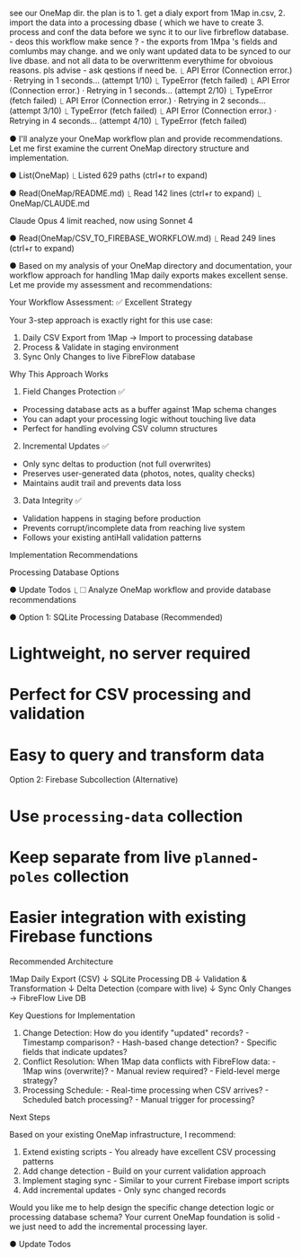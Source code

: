  see our OneMap dir. the plan is to 1. get a dialy export from 1Map in.csv, 2. import the data into a processing dbase ( which we have to create 3. process and conf the data before we 
  sync it to our live firbreflow database. - deos this workflow make sence ? - the exports from 1Mpa 's fields and comlumbs may change. and we only want updated data to be synced to our 
  live dbase. and not all data to be overwrittenm everythime for obvoious reasons. pls advise - ask qestions if need be.
  ⎿  API Error (Connection error.) · Retrying in 1 seconds… (attempt 1/10)
    ⎿  TypeError (fetch failed)
  ⎿  API Error (Connection error.) · Retrying in 1 seconds… (attempt 2/10)
    ⎿  TypeError (fetch failed)
  ⎿  API Error (Connection error.) · Retrying in 2 seconds… (attempt 3/10)
    ⎿  TypeError (fetch failed)
  ⎿  API Error (Connection error.) · Retrying in 4 seconds… (attempt 4/10)
    ⎿  TypeError (fetch failed)

● I'll analyze your OneMap workflow plan and provide recommendations. Let me first examine the current OneMap directory structure and implementation.

● List(OneMap)
  ⎿  Listed 629 paths (ctrl+r to expand)

● Read(OneMap/README.md)
  ⎿  Read 142 lines (ctrl+r to expand)
  ⎿  OneMap/CLAUDE.md

Claude Opus 4 limit reached, now using Sonnet 4

● Read(OneMap/CSV_TO_FIREBASE_WORKFLOW.md)
  ⎿  Read 249 lines (ctrl+r to expand)

● Based on my analysis of your OneMap directory and documentation, your workflow approach for handling 1Map daily exports makes excellent sense. Let me provide my assessment and
  recommendations:

  Your Workflow Assessment: ✅ Excellent Strategy

  Your 3-step approach is exactly right for this use case:

  1. Daily CSV Export from 1Map → Import to processing database
  2. Process & Validate in staging environment
  3. Sync Only Changes to live FibreFlow database

  Why This Approach Works

  1. Field Changes Protection ✅

  - Processing database acts as a buffer against 1Map schema changes
  - You can adapt your processing logic without touching live data
  - Perfect for handling evolving CSV column structures

  2. Incremental Updates ✅

  - Only sync deltas to production (not full overwrites)
  - Preserves user-generated data (photos, notes, quality checks)
  - Maintains audit trail and prevents data loss

  3. Data Integrity ✅

  - Validation happens in staging before production
  - Prevents corrupt/incomplete data from reaching live system
  - Follows your existing antiHall validation patterns

  Implementation Recommendations

  Processing Database Options

● Update Todos
  ⎿  ☐ Analyze OneMap workflow and provide database recommendations

● Option 1: SQLite Processing Database (Recommended)
  # Lightweight, no server required
  # Perfect for CSV processing and validation
  # Easy to query and transform data

  Option 2: Firebase Subcollection (Alternative)
  # Use `processing-data` collection
  # Keep separate from live `planned-poles` collection
  # Easier integration with existing Firebase functions

  Recommended Architecture

  1Map Daily Export (CSV)
       ↓
  SQLite Processing DB
       ↓
  Validation & Transformation
       ↓
  Delta Detection (compare with live)
       ↓
  Sync Only Changes → FibreFlow Live DB

  Key Questions for Implementation

  1. Change Detection: How do you identify "updated" records?
    - Timestamp comparison?
    - Hash-based change detection?
    - Specific fields that indicate updates?
  2. Conflict Resolution: When 1Map data conflicts with FibreFlow data:
    - 1Map wins (overwrite)?
    - Manual review required?
    - Field-level merge strategy?
  3. Processing Schedule:
    - Real-time processing when CSV arrives?
    - Scheduled batch processing?
    - Manual trigger for processing?

  Next Steps

  Based on your existing OneMap infrastructure, I recommend:

  1. Extend existing scripts - You already have excellent CSV processing patterns
  2. Add change detection - Build on your current validation approach
  3. Implement staging sync - Similar to your current Firebase import scripts
  4. Add incremental updates - Only sync changed records

  Would you like me to help design the specific change detection logic or processing database schema? Your current OneMap foundation is solid - we just need to add the incremental
  processing layer.

● Update Todos